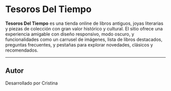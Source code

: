 # Tesoros Del Tiempo

**Tesoros Del Tiempo** es una tienda online de libros antiguos, joyas literarias y piezas de colección con gran valor histórico y cultural. El sitio ofrece una experiencia amigable con diseño responsivo, modo oscuro, y funcionalidades como un carrusel de imágenes, lista de libros destacados, preguntas frecuentes, y pestañas para explorar novedades, clásicos y recomendados.

---

## Autor

Desarrollado por Cristina
